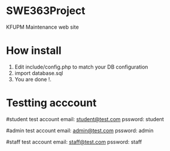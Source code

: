 # SWE363Project

KFUPM Maintenance web site


# How install

1) Edit include/config.php to match your DB configuration
2) import database.sql
3) You are done !.


# Testting acccount
#student test account
email: student@test.com
pssword: student

#admin test account
email: admin@test.com
pssword: admin

#staff test account
email: staff@test.com
pssword: staff


